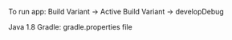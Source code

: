 To run app: Build Variant -> Active Build Variant -> developDebug

Java 1.8 
Gradle: gradle.properties file
